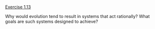 [Exercise 1.13](ex_13/)

Why would evolution tend to result in systems that act rationally? What
goals are such systems designed to achieve?
